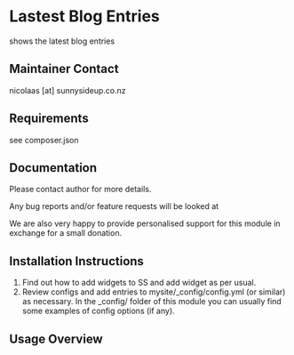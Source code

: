 Lastest Blog Entries
================================================================================

shows the latest blog entries


Maintainer Contact
-----------------------------------------------
nicolaas [at] sunnysideup.co.nz


Requirements
-----------------------------------------------
see composer.json


Documentation
-----------------------------------------------
Please contact author for more details.

Any bug reports and/or feature requests will be
looked at

We are also very happy to provide personalised support
for this module in exchange for a small donation.


Installation Instructions
-----------------------------------------------
1. Find out how to add widgets to SS and add widget as per usual.
2. Review configs and add entries to mysite/_config/config.yml
(or similar) as necessary.
In the _config/ folder of this module
you can usually find some examples of config options (if any).


Usage Overview
-----------------------------------------------




